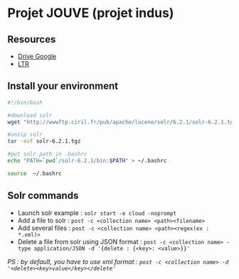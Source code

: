 # Projet JOUVE (projet indus)

## Resources

- [Drive Google](https://drive.google.com/open?id=0B4HJ5bjgQWb-XzNKLWNCdDdKSHc)
- [LTR](https://lucidworks.com/blog/2016/08/17/learning-to-rank-solr/)


## Install your environment

```bash
#!/bin/bash

#download solr
wget "http://wwwftp.ciril.fr/pub/apache/lucene/solr/6.2.1/solr-6.2.1.tgz"

#unzip solr
tar -xvf solr-6.2.1.tgz

#put solr path in .bashrc
echo "PATH=`pwd`/solr-6.2.1/bin:$PATH" > ~/.bashrc

source  ~/.bashrc
```


## Solr commands

- Launch solr example : `solr start -e cloud -noprompt`
- Add a file to solr : `post -c <collection name> <path><filename>`
- Add several files : `post -c <collection name> <path><regex(ex : *.xml)>`
- Delete a file from solr using JSON format : `post -c <collection name> -type application/JSON -d '{delete : {<key>: <value>}}'`

*PS : by default, you have to use xml format : `post -c <collection name> -d '<delete><key>value</key></delete'`*
